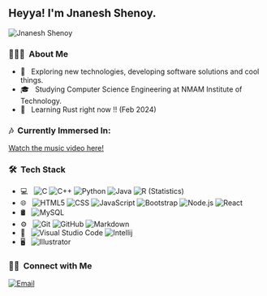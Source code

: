 <h2> Heyya! I'm Jnanesh Shenoy.</h2>
<p align="left"> <img src="https://komarev.com/ghpvc/?username=JnaneshShenoy&label=Profile%20views&color=0e75b6&style=flat" alt="Jnanesh Shenoy" /> </p>
<h3> 👨🏻‍💻 &nbsp;About Me </h3>

- 🤔 &nbsp; Exploring new technologies, developing software solutions and cool things.
- 🎓 &nbsp; Studying Computer Science Engineering at NMAM Institute of Technology.
- 🌱 &nbsp; Learning Rust right now !! (Feb 2024)
<h3> 🎶 &nbsp;Currently Immersed In: </h3>
<p>
  <a href="https://youtu.be/tD4HCZe-tew?si=2Lmeq_O6Zj-mdNVp" target="_blank">Watch the music video here!</a>
</p>

<h3> 🛠 &nbsp;Tech Stack</h3>

- 💻 &nbsp;
  ![C](https://img.shields.io/badge/-c-333333?style=flat&logo=C&logoColor=00599C)
  ![C++](https://img.shields.io/badge/-c++-333333?style=flat&logo=C%2B%2B&logoColor=00599C)
  ![Python](https://img.shields.io/badge/-Python-333333?style=flat&logo=python)
  ![Java](https://img.shields.io/badge/-Java-333333?style=flat&logo=Java&logoColor=007396)
  ![R (Statistics)](https://img.shields.io/badge/-R-333333?style=flat&logo=R&logoColor=276DC3)
- 🌐 &nbsp;
  ![HTML5](https://img.shields.io/badge/-HTML5-333333?style=flat&logo=HTML5)
  ![CSS](https://img.shields.io/badge/-CSS-333333?style=flat&logo=CSS3&logoColor=1572B6)
  ![JavaScript](https://img.shields.io/badge/-JavaScript-333333?style=flat&logo=javascript)
  ![Bootstrap](https://img.shields.io/badge/-Bootstrap-333333?style=flat&logo=bootstrap&logoColor=563D7C)
  ![Node.js](https://img.shields.io/badge/-Node.js-333333?style=flat&logo=node.js)
  ![React](https://img.shields.io/badge/-React-333333?style=flat&logo=react)
- 🛢 &nbsp;
  ![MySQL](https://img.shields.io/badge/-MySQL-333333?style=flat&logo=mysql)
- ⚙️ &nbsp;
  ![Git](https://img.shields.io/badge/-Git-333333?style=flat&logo=git)
  ![GitHub](https://img.shields.io/badge/-GitHub-333333?style=flat&logo=github)
  ![Markdown](https://img.shields.io/badge/-Markdown-333333?style=flat&logo=markdown)
- 🔧 &nbsp;
  ![Visual Studio Code](https://img.shields.io/badge/-Visual%20Studio%20Code-333333?style=flat&logo=visual-studio-code&logoColor=007ACC)
  ![Intellij](https://img.shields.io/badge/-IntelliJ-333333?style=flat&logo=intelli-j)
- 🖥 &nbsp;
  ![Illustrator](https://img.shields.io/badge/-Illustrator-333333?style=flat&logo=adobe-illustrator)
<h3> 🤝🏻 &nbsp;Connect with Me </h3>

<p>
<a href="mailto:shenoyjnandevdas07@gmail.com"><img alt="Email" src="https://img.shields.io/badge/Email-shenoyjnandevdas07@gmail.com-blue?style=flat-square&logo=gmail"></a>
</p>
